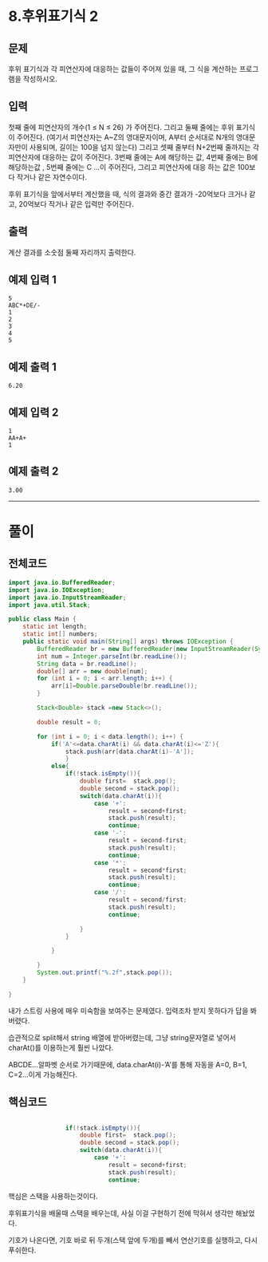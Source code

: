 # 8.후위표기식 2

## 문제

후위 표기식과 각 피연산자에 대응하는 값들이 주어져 있을 때, 그 식을 계산하는 프로그램을 작성하시오.

## 입력

첫째 줄에 피연산자의 개수(1 ≤ N ≤ 26) 가 주어진다. 그리고 둘째 줄에는 후위 표기식이 주어진다. (여기서 피연산자는 A~Z의 영대문자이며, A부터 순서대로 N개의 영대문자만이 사용되며, 길이는 100을 넘지 않는다) 그리고 셋째 줄부터 N+2번째 줄까지는 각 피연산자에 대응하는 값이 주어진다. 3번째 줄에는 A에 해당하는 값, 4번째 줄에는 B에 해당하는값 , 5번째 줄에는 C ...이 주어진다, 그리고 피연산자에 대응 하는 값은 100보다 작거나 같은 자연수이다.

후위 표기식을 앞에서부터 계산했을 때, 식의 결과와 중간 결과가 -20억보다 크거나 같고, 20억보다 작거나 같은 입력만 주어진다.

## 출력

계산 결과를 소숫점 둘째 자리까지 출력한다.

## 예제 입력 1

```
5
ABC*+DE/-
1
2
3
4
5

```

## 예제 출력 1

```
6.20

```

## 예제 입력 2

```
1
AA+A+
1

```

## 예제 출력 2

```
3.00

```

---

# 풀이

## 전체코드

```java
import java.io.BufferedReader;
import java.io.IOException;
import java.io.InputStreamReader;
import java.util.Stack;

public class Main {
    static int length;
    static int[] numbers;
    public static void main(String[] args) throws IOException {
        BufferedReader br = new BufferedReader(new InputStreamReader(System.in));
        int num = Integer.parseInt(br.readLine());
        String data = br.readLine();
        double[] arr = new double[num];
        for (int i = 0; i < arr.length; i++) {
            arr[i]=Double.parseDouble(br.readLine());
        }

        Stack<Double> stack =new Stack<>();

        double result = 0;

        for (int i = 0; i < data.length(); i++) {
            if('A'<=data.charAt(i) && data.charAt(i)<='Z'){
                stack.push(arr[data.charAt(i)-'A']);
                }
            else{
                if(!stack.isEmpty()){
                    double first=  stack.pop();
                    double second = stack.pop();
                    switch(data.charAt(i)){
                        case '+':
                            result = second+first;
                            stack.push(result);
                            continue;
                        case '-':
                            result = second-first;
                            stack.push(result);
                            continue;
                        case '*':
                            result = second*first;
                            stack.push(result);
                            continue;
                        case '/':
                            result = second/first;
                            stack.push(result);
                            continue;

                    }
                }

            }

        }
        System.out.printf("%.2f",stack.pop());
    }

}
```

내가 스트링 사용에 매우 미숙함을 보여주는 문제였다. 입력조차 받지 못하다가 답을 봐버렸다.

습관적으로 split해서 string 배열에 받아버렸는데, 그냥 string문자열로 넣어서 charAt()를 이용하는게 훨씬 나았다.

ABCDE…알파벳 순서로 가기때문에, data.charAt(i)-’A’를 통해 자동을 A=0, B=1, C=2…이게 가능해진다.

## 핵심코드

```java

                if(!stack.isEmpty()){
                    double first=  stack.pop();
                    double second = stack.pop();
                    switch(data.charAt(i)){
                        case '+':
                            result = second+first;
                            stack.push(result);
                            continue;
```

핵심은 스택을 사용하는것이다.

후위표기식을 배울때 스택을 배우는데, 사실 이걸 구현하기 전에 막혀서 생각만 해놨었다.

기호가 나온다면, 기호 바로 뒤 두개(스택 앞에 두개)를 빼서 연산기호를 실행하고, 다시 푸쉬한다.